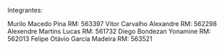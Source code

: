 Integrantes:

Murilo Macedo Pina                  RM: 563397
Vitor Carvalho Alexandre            RM: 562298
Alexendre Martins Lucas             RM: 561732
Diego Bondezan Yonamine             RM: 562013
Felipe Otávio Garcia Madeira        RM: 563521